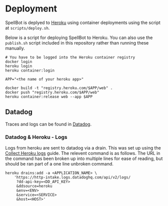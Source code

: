 # Deployment

SpellBot is deplyed to [Heroku][heroku] using container deployments using
the script at `scripts/deploy.sh`.

Below is a script for deploying SpellBot to Heroku. You can also use the `publish.sh`
script included in this repository rather than running these manually.

```shell
# You have to be logged into the Heroku container registry
docker login
heroku login
heroku container:login

APP="<the name of your heroku app>"

docker build -t "registry.heroku.com/$APP/web" .
docker push "registry.heroku.com/$APP/web"
heroku container:release web --app $APP
```

## Datadog

Traces and logs can be found in [Datadog][datadog].

### Datadog & Heroku - Logs

Logs from heroku are sent to datadog via a drain. This was set up using the
[Collect Heroku logs][collect-logs] guide. The relevent command is as follows.
The URL in the command has been broken up into multiple lines for ease of
reading, but should be ran part of a one line unbroken command.

```shell
heroku drains:add -a <APPLICATION_NAME> \
    'https://http-intake.logs.datadoghq.com/api/v2/logs/
     ?dd-api-key=<DD_API_KEY>
     &ddsource=heroku
     &env=<ENV>
     &service=<SERVICE>
     &host=<HOST>'
```

[collect-logs]: https://docs.datadoghq.com/logs/guide/collect-heroku-logs/
[datadog]: https://app.datadoghq.com/apm/home
[heroku]: https://dashboard.heroku.com/apps/lexicalunit-spellbot
